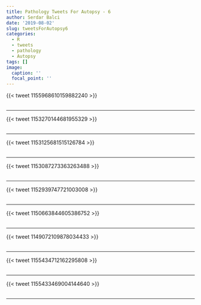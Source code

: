 ```yaml
---
title: Pathology Tweets For Autopsy - 6
author: Serdar Balci
date: '2019-08-02'
slug: tweetsForAutopsy6
categories:
  - R
  - tweets
  - pathology
  - Autopsy
tags: []
image:
  caption: ''
  focal_point: ''
---
```



{{< tweet 1155968610159882240 >}}
<br>
<br>
<hr>
{{< tweet 1153270144681955329 >}}
<br>
<br>
<hr>
{{< tweet 1153125681515126784 >}}
<br>
<br>
<hr>
{{< tweet 1153087273363263488 >}}
<br>
<br>
<hr>
{{< tweet 1152939747721003008 >}}
<br>
<br>
<hr>
{{< tweet 1150663844605386752 >}}
<br>
<br>
<hr>
{{< tweet 1149072109878034433 >}}
<br>
<br>
<hr>
{{< tweet 1155434712162295808 >}}
<br>
<br>
<hr>
{{< tweet 1155433469004144640 >}}
<br>
<br>
<hr>

